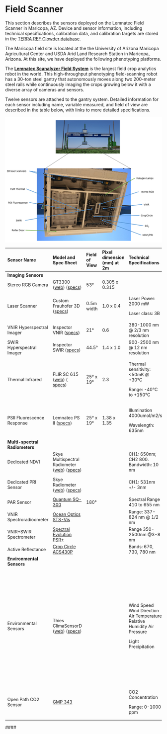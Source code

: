 # Field Scanner

This section describes the sensors deployed on the Lemnatec Field Scanner in Maricopa, AZ. Device and sensor information, including technical specifications, calibration data, and calibration targets are stored in the [TERRA REF Clowder database](https://terraref.ncsa.illinois.edu/clowder/spaces/594bda394f0cf8bbab271dfb).   

The Maricopa field site is located at the the University of Arizona Maricopa Agricultural Center and USDA Arid Land Research Station in Maricopa, Arizona. At this site, we have deployed the following phenotyping platforms.

The [**Lemnatec Scanalyzer Field System**](http://www.lemnatec.com/products/hardware-solutions/scanalyzer-field/) is the largest field crop analytics robot in the world. This high-throughput phenotyping field-scanning robot has a 30-ton steel gantry that autonomously moves along two 200-meter steel rails while continuously imaging the crops growing below it with a diverse array of cameras and sensors.

Twelve sensors are attached to the gantry system. Detailed information for each sensor including name, variable measured, and field of view are described in the table below, with links to more detailed specifications.

![](../.gitbook/assets/field_scanner_sensors%20%281%29.png)

<table>
  <thead>
    <tr>
      <th style="text-align:left">Sensor Name</th>
      <th style="text-align:left">Model and Spec Sheet</th>
      <th style="text-align:left">Field of View</th>
      <th style="text-align:left">Pixel dimension (mm) at 2m</th>
      <th style="text-align:left">Technical Specifications</th>
      <th style="text-align:left">Notes</th>
    </tr>
  </thead>
  <tbody>
    <tr>
      <td style="text-align:left"><b>Imaging Sensors</b>
      </td>
      <td style="text-align:left"></td>
      <td style="text-align:left"></td>
      <td style="text-align:left"></td>
      <td style="text-align:left"></td>
      <td style="text-align:left"></td>
    </tr>
    <tr>
      <td style="text-align:left">Stereo RGB Camera</td>
      <td style="text-align:left">GT3300 (<a href="http://www.1stvision.com/cameras/AVT/Prosilica-GT3300-B-C.html">web</a>)
        (<a href="https://terraref.ncsa.illinois.edu/clowder/datasets/5873a8ae4f0cad7d8131ac0e?space=594bda394f0cf8bbab271dfb">specs</a>)</td>
      <td
      style="text-align:left">53&#xB0;</td>
        <td style="text-align:left">0.305 x 0.315</td>
        <td style="text-align:left"></td>
        <td style="text-align:left"></td>
    </tr>
    <tr>
      <td style="text-align:left">Laser Scanner</td>
      <td style="text-align:left">Custom Frauhofer 3D (<a href="https://terraref.ncsa.illinois.edu/clowder/datasets/5873a7444f0cad7d81319b2b?space=594bda394f0cf8bbab271dfb">specs</a>)</td>
      <td
      style="text-align:left">0.5m width</td>
        <td style="text-align:left">1.0 x 0.4</td>
        <td style="text-align:left">
          <p>Laser Power: 2000 mW</p>
          <p>Laser class: 3B</p>
        </td>
        <td style="text-align:left"></td>
    </tr>
    <tr>
      <td style="text-align:left">VNIR Hyperspectral Imager</td>
      <td style="text-align:left">Inspector VNIR (<a href="https://terraref.ncsa.illinois.edu/clowder/datasets/5873a7bb4f0cad7d8131a0b7?space=594bda394f0cf8bbab271dfb">specs</a>)</td>
      <td
      style="text-align:left">21&#xB0;</td>
        <td style="text-align:left">0.6</td>
        <td style="text-align:left">380-1000 nm @ 2/3 nm resolution</td>
        <td style="text-align:left"></td>
    </tr>
    <tr>
      <td style="text-align:left">SWIR Hyperspectral Imager</td>
      <td style="text-align:left">Inspector SWIR (<a href="https://terraref.ncsa.illinois.edu/clowder/datasets/5873a79e4f0cad7d81319f5f?space=594bda394f0cf8bbab271dfb">specs</a>)</td>
      <td
      style="text-align:left">44.5&#xB0;</td>
        <td style="text-align:left">1.4 x 1.0</td>
        <td style="text-align:left">900-2500 nm @ 12 nm resolution</td>
        <td style="text-align:left"></td>
    </tr>
    <tr>
      <td style="text-align:left">Thermal Infrared</td>
      <td style="text-align:left">FLIR SC 615 (<a href="https://www.flir.com/products/a615/">web</a>) (
        <a
        href="https://terraref.ncsa.illinois.edu/clowder/datasets/5873a7184f0cad7d8131994a">specs</a>)</td>
      <td style="text-align:left">25&#xB0; x 19&#xB0;</td>
      <td style="text-align:left">2.3</td>
      <td style="text-align:left">
        <p>Thermal sensitivity: &lt;50mK @ +30&#xB0;C</p>
        <p>Range: -40&#xB0;C to +150&#xB0;C</p>
      </td>
      <td style="text-align:left"></td>
    </tr>
    <tr>
      <td style="text-align:left">PSII Fluorescence Response</td>
      <td style="text-align:left">Lemnatec PS II (<a href="https://terraref.ncsa.illinois.edu/clowder/datasets/5873a84b4f0cad7d8131a73d">specs</a>)</td>
      <td
      style="text-align:left">25&#xB0; x 19&#xB0;</td>
        <td style="text-align:left">1.38 x 1.35</td>
        <td style="text-align:left">
          <p>Illumination 4000umol/m2/s</p>
          <p>Wavelength: 635nm</p>
        </td>
        <td style="text-align:left"></td>
    </tr>
    <tr>
      <td style="text-align:left"><b>Multi-spectral Radiometers</b>
      </td>
      <td style="text-align:left"></td>
      <td style="text-align:left"></td>
      <td style="text-align:left"></td>
      <td style="text-align:left"></td>
      <td style="text-align:left"></td>
    </tr>
    <tr>
      <td style="text-align:left">Dedicated NDVI</td>
      <td style="text-align:left">Skye Multispectral Radiometer (<a href="http://www.skyeinstruments.com/news-events/new-spectral-albedometers/">web</a>)
        (<a href="https://terraref.ncsa.illinois.edu/clowder/datasets/5873a8f64f0cad7d8131af54">specs</a>)</td>
      <td
      style="text-align:left"></td>
        <td style="text-align:left"></td>
        <td style="text-align:left">CH1: 650nm; CH2 800. Bandwidth: 10 nm</td>
        <td style="text-align:left">1 down, 1 up</td>
    </tr>
    <tr>
      <td style="text-align:left">Dedicated PRI Sensor</td>
      <td style="text-align:left">Skye Radiometer (<a href="http://www.skyeinstruments.com/products/light-sensors-systems/light-sensor-range/new-ndvipri-sensor/">web</a>)
        (<a href="https://terraref.ncsa.illinois.edu/clowder/datasets/5873a9174f0cad7d8131b09a">specs</a>)</td>
      <td
      style="text-align:left"></td>
        <td style="text-align:left"></td>
        <td style="text-align:left">CH1: 531nm +/- 3nm</td>
        <td style="text-align:left">PRI = <a href="https://en.wikipedia.org/wiki/Photochemical_Reflectance_Index">Photochemical Reflectance Index</a>
        </td>
    </tr>
    <tr>
      <td style="text-align:left">PAR Sensor</td>
      <td style="text-align:left"><a href="http://www.apogeeinstruments.com/quantum/">Quantum SQ-300</a>
      </td>
      <td style="text-align:left">180&#xB0;</td>
      <td style="text-align:left"></td>
      <td style="text-align:left">Spectral Range 410 to 655 nm</td>
      <td style="text-align:left"></td>
    </tr>
    <tr>
      <td style="text-align:left">VNIR Spectroradioometer</td>
      <td style="text-align:left"><a href="http://oceanoptics.com/product/sts-vis-microspectrometer/">Ocean Optics STS-Vis</a>
      </td>
      <td style="text-align:left"></td>
      <td style="text-align:left"></td>
      <td style="text-align:left">Range: 337-824 nm @ 1/2 nm</td>
      <td style="text-align:left"></td>
    </tr>
    <tr>
      <td style="text-align:left">VNIR+SWIR Spectrometer</td>
      <td style="text-align:left"><a href="https://terraref.ncsa.illinois.edu/clowder/datasets/599deaa64f0c19c55fc0aecd">Spectral Evolution PSR+</a>
      </td>
      <td style="text-align:left"></td>
      <td style="text-align:left"></td>
      <td style="text-align:left">Range 350-2500nm @3-8 nm</td>
      <td style="text-align:left">Installed 2018</td>
    </tr>
    <tr>
      <td style="text-align:left">Active Reflectance</td>
      <td style="text-align:left"><a href="http://hollandscientific.com/product/crop-circle-acs-430-active-crop-canopy-sensor/">Crop Circle ACS430P</a>
      </td>
      <td style="text-align:left"></td>
      <td style="text-align:left"></td>
      <td style="text-align:left">Bands: 670, 730, 780 nm</td>
      <td style="text-align:left"></td>
    </tr>
    <tr>
      <td style="text-align:left"><b>Environmental Sensors</b>
      </td>
      <td style="text-align:left"></td>
      <td style="text-align:left"></td>
      <td style="text-align:left"></td>
      <td style="text-align:left"></td>
      <td style="text-align:left"></td>
    </tr>
    <tr>
      <td style="text-align:left">Environmental Sensors</td>
      <td style="text-align:left">Thies ClimaSensorD (<a href="http://www.thiesclima.com/ClimaSensorUS_e.html">web</a>)
        (<a href="https://terraref.ncsa.illinois.edu/clowder/datasets/5873a9724f0cad7d8131b4d3">specs</a>)</td>
      <td
      style="text-align:left"></td>
        <td style="text-align:left"></td>
        <td style="text-align:left">
          <p>Wind Speed
            <br />Wind Direction
            <br />Air Temperature
            <br />Relative Humidity Air Pressure</p>
          <p>Light Precipitation</p>
        </td>
        <td style="text-align:left">
          <p>Wind: 0 - 60m/s</p>
          <p>Wind direction: 0 &#x2013; 360&#xB0;</p>
          <p>Air temperature: -30&#xB0;C &#x2013; 70&#xB0;C</p>
          <p>Relative Humidity: 0 &#x2013; 100%</p>
          <p>Air pressure: 300 &#x2013; 1100hPa</p>
          <p>Lightness: 0 &#x2013; 150kLux</p>
        </td>
    </tr>
    <tr>
      <td style="text-align:left">Open Path CO2 Sensor</td>
      <td style="text-align:left"><a href="http://www.vaisala.com/en/products/carbondioxide/Pages/GMP343.aspx">GMP 343</a>
      </td>
      <td style="text-align:left"></td>
      <td style="text-align:left"></td>
      <td style="text-align:left">
        <p>CO2 Concentration</p>
        <p>Range: 0-1000 ppm</p>
      </td>
      <td style="text-align:left"></td>
    </tr>
  </tbody>
</table>#### 

